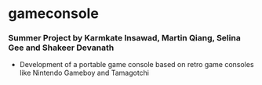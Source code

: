 # gameconsole
### Summer Project by Karmkate Insawad, Martin Qiang, Selina Gee and Shakeer Devanath 

- Development of a portable game console based on retro game consoles like Nintendo Gameboy and Tamagotchi
